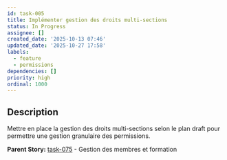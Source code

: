 ```yaml
---
id: task-005
title: Implémenter gestion des droits multi-sections
status: In Progress
assignee: []
created_date: '2025-10-13 07:46'
updated_date: '2025-10-27 17:58'
labels:
  - feature
  - permissions
dependencies: []
priority: high
ordinal: 1000
---
```


## Description

<!-- SECTION:DESCRIPTION:BEGIN -->
Mettre en place la gestion des droits multi-sections selon le plan draft pour permettre une gestion granulaire des permissions.

**Parent Story:** [task-075](task-075) - Gestion des membres et formation
<!-- SECTION:DESCRIPTION:END -->
